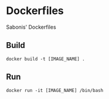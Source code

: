 Dockerfiles
===========

Sabonis' Dockerfiles

Build
-----------
`docker build -t [IMAGE_NAME] .`

Run
------------
`docker run -it [IMAGE_NAME] /bin/bash`
